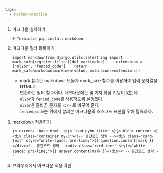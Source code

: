 ```yaml
---
tags:
  - Python/practice
---
```



1. 마크다운 설치하기
    
    ```
    # Terminal> pip install markdown
    ```
    
2. 마크다운 필터 등록하기
    
    ```
    import markdownfrom django.utils.safestring import mark_safe@register.filter()def mark(value):    extensions = ["nl2br", "fenced_code"]    return mark_safe(markdown.markdown(value, extensions=extensions))
    ```
    
    - mark 함수는 markdown 모듈과 mark_safe 함수를 이용하여 입력 문자열을 HTML로  
        변환하는 필터 함수이다. 마크다운에는 몇 가지 확장 기능이 있는데    
        `nl2br`과 `fenced_code`를 사용하도록 설정했다.   
        `nl2br`은 줄바꿈 문자를 `<br>` 로 바꾸어 준다.   
        `fenced_code`는 위에서 살펴본 마크다운의 소스코드 표현을 위해 필요하다.
3. markdown 적용하기
    
    ```
    {% extends 'base.html' %}{% load pybo_filter %}{% block content %}<div class="container my-3"><!-- 중간코드 생략 --><div class="card-text" style="white-space: pre-line;">{{ question.content|mark }}</div><!-- 중간코드 생략 --><div class="card-text" style="white-space: pre-line;">{{ answer.content|mark }}</div><!-- 중간코드 생략 --
    ```
    
4. 브라우저에서 마크다운 적용 확인